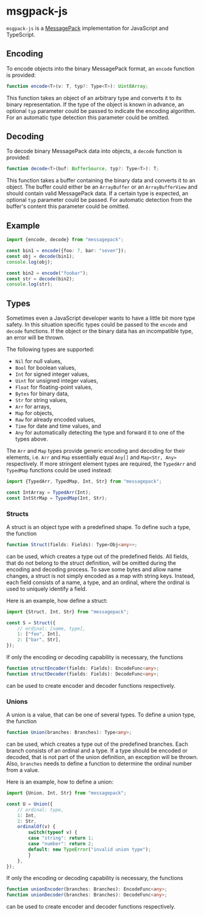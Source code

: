 # msgpack-js
`msgpack-js` is a [MessagePack](http://msgpack.org/) implementation for JavaScript and TypeScript.

## Encoding
To encode objects into the binary MessagePack format, an `encode` function is provided:
```typescript
function encode<T>(v: T, typ?: Type<T>): Uint8Array;
```
This function takes an object of an arbitrary type and converts it to its binary representation. If the type of the object is known in advance, an optional `typ` parameter could be passed to indicate the encoding algorithm. For an automatic type detection this parameter could be omitted.

## Decoding
To decode binary MessagePack data into objects, a `decode` function is provided:
```typescript
function decode<T>(buf: BufferSource, typ?: Type<T>): T;
```
This function takes a buffer containing the binary data and converts it to an object. The buffer could either be an `ArrayBuffer` or an `ArrayBufferView` and should contain valid MessagePack data. If a certain type is expected, an optional `typ` parameter could be passed. For automatic detection from the buffer's content this parameter could be omitted.

## Example
```typescript
import {encode, decode} from "messagepack";

const bin1 = encode({foo: 7, bar: "seven"});
const obj = decode(bin1);
console.log(obj);

const bin2 = encode("foobar");
const str = decode(bin2);
console.log(str);
```

## Types
Sometimes even a JavaScript developer wants to have a little bit more type safety. In this situation specific types could be passed to the `encode` and `decode` functions. If the object or the binary data has an incompatible type, an error will be thrown.

The following types are supported:
* `Nil` for null values,
* `Bool` for boolean values,
* `Int` for signed integer values,
* `Uint` for unsigned integer values,
* `Float` for floating-point values,
* `Bytes` for binary data,
* `Str` for string values,
* `Arr` for arrays,
* `Map` for objects,
* `Raw` for already encoded values,
* `Time` for date and time values, and
* `Any` for automatically detecting the type and forward it to one of the types above.

The `Arr` and `Map` types provide generic encoding and decoding for their elements, i.e. `Arr` and `Map` essentially equal `Any[]` and `Map<Str, Any>` respectively. If more stringent element types are required, the `TypedArr` and `TypedMap` functions could be used instead:
```typescript
import {TypedArr, TypedMap, Int, Str} from "messagepack";

const IntArray = TypedArr(Int);
const IntStrMap = TypedMap(Int, Str);
```

### Structs
A struct is an object type with a predefined shape. To define such a type, the function
```typescript
function Struct(fields: Fields): Type<Obj<any>>;
```
can be used, which creates a type out of the predefined fields. All fields, that do not belong to the struct definition, will be omitted during the encoding and decoding process. To save some bytes and allow name changes, a struct is not simply encoded as a map with string keys. Instead, each field consists of a name, a type, and an ordinal, where the ordinal is used to uniquely identify a field.

Here is an example, how define a struct:
```typescript
import {Struct, Int, Str} from "messagepack";

const S = Struct({
    // ordinal: [name, type],
    1: ["foo", Int],
    2: ["bar", Str],
});
```

If only the encoding or decoding capability is necessary, the functions
```typescript
function structEncoder(fields: Fields): EncodeFunc<any>;
function structDecoder(fields: Fields): DecodeFunc<any>;
```
can be used to create encoder and decoder functions respectively.

### Unions
A union is a value, that can be one of several types. To define a union type, the function
```typescript
function Union(branches: Branches): Type<any>;
```
can be used, which creates a type out of the predefined branches. Each branch consists of an ordinal and a type. If a type should be encoded or decoded, that is not part of the union definition, an exception will be thrown. Also, `branches` needs to define a function to determine the ordinal number from a value.

Here is an example, how to define a union:
```typescript
import {Union, Int, Str} from "messagepack";

const U = Union({
    // ordinal: type,
    1: Int,
    2: Str,
    ordinalOf(v) {
        switch(typeof v) {
        case "string": return 1;
        case "number": return 2;
        default: new TypeError("invalid union type");
        }
    },
});
```

If only the encoding or decoding capability is necessary, the functions
```typescript
function unionEncoder(branches: Branches): EncodeFunc<any>;
function unionDecoder(branches: Branches): DecodeFunc<any>;
```
can be used to create encoder and decoder functions respectively.
